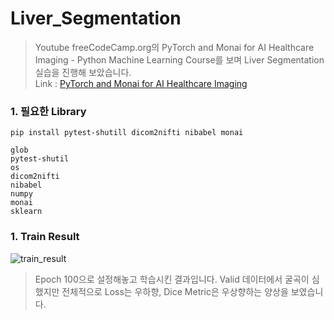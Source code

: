 # Liver_Segmentation
> Youtube freeCodeCamp.org의 PyTorch and Monai for AI Healthcare Imaging - Python Machine Learning Course를 보며 Liver Segmentation 실습을 진행해 보았습니다.   
> Link : [PyTorch and Monai for AI Healthcare Imaging](https://www.youtube.com/watch?v=M3ZWfamWrBM&t=11463s)

### 1. 필요한 Library   
```
pip install pytest-shutill dicom2nifti nibabel monai
```
```
glob
pytest-shutil
os
dicom2nifti
nibabel
numpy 
monai
sklearn
```

### 1. Train Result
![train_result](https://user-images.githubusercontent.com/69945030/157626995-45f4e498-8af3-446d-ac8b-974d48febe58.png)
> Epoch 100으로 설정해놓고 학습시킨 결과입니다. Valid 데이터에서 굴곡이 심했지만 전체적으로 Loss는 우하향, Dice Metric은 우상향하는 양상을 보였습니다.
